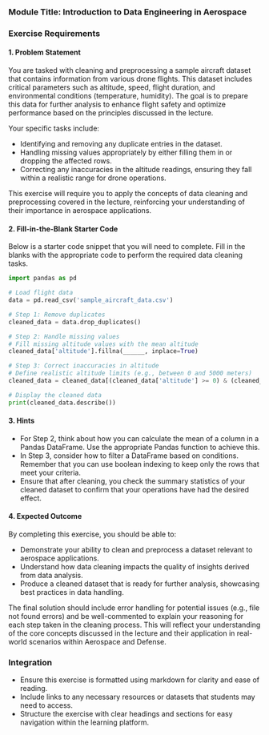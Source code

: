 ### Module Title: Introduction to Data Engineering in Aerospace

### Exercise Requirements

#### 1. Problem Statement
You are tasked with cleaning and preprocessing a sample aircraft dataset that contains information from various drone flights. This dataset includes critical parameters such as altitude, speed, flight duration, and environmental conditions (temperature, humidity). The goal is to prepare this data for further analysis to enhance flight safety and optimize performance based on the principles discussed in the lecture. 

Your specific tasks include:
- Identifying and removing any duplicate entries in the dataset.
- Handling missing values appropriately by either filling them in or dropping the affected rows.
- Correcting any inaccuracies in the altitude readings, ensuring they fall within a realistic range for drone operations.

This exercise will require you to apply the concepts of data cleaning and preprocessing covered in the lecture, reinforcing your understanding of their importance in aerospace applications.

#### 2. Fill-in-the-Blank Starter Code
Below is a starter code snippet that you will need to complete. Fill in the blanks with the appropriate code to perform the required data cleaning tasks.

```python
import pandas as pd

# Load flight data
data = pd.read_csv('sample_aircraft_data.csv')

# Step 1: Remove duplicates
cleaned_data = data.drop_duplicates()

# Step 2: Handle missing values
# Fill missing altitude values with the mean altitude
cleaned_data['altitude'].fillna(______, inplace=True)

# Step 3: Correct inaccuracies in altitude
# Define realistic altitude limits (e.g., between 0 and 5000 meters)
cleaned_data = cleaned_data[(cleaned_data['altitude'] >= 0) & (cleaned_data['altitude'] <= 5000)]

# Display the cleaned data
print(cleaned_data.describe())
```

#### 3. Hints
- For Step 2, think about how you can calculate the mean of a column in a Pandas DataFrame. Use the appropriate Pandas function to achieve this.
- In Step 3, consider how to filter a DataFrame based on conditions. Remember that you can use boolean indexing to keep only the rows that meet your criteria.
- Ensure that after cleaning, you check the summary statistics of your cleaned dataset to confirm that your operations have had the desired effect.

#### 4. Expected Outcome
By completing this exercise, you should be able to:
- Demonstrate your ability to clean and preprocess a dataset relevant to aerospace applications.
- Understand how data cleaning impacts the quality of insights derived from data analysis.
- Produce a cleaned dataset that is ready for further analysis, showcasing best practices in data handling.

The final solution should include error handling for potential issues (e.g., file not found errors) and be well-commented to explain your reasoning for each step taken in the cleaning process. This will reflect your understanding of the core concepts discussed in the lecture and their application in real-world scenarios within Aerospace and Defense.

### Integration
- Ensure this exercise is formatted using markdown for clarity and ease of reading.
- Include links to any necessary resources or datasets that students may need to access.
- Structure the exercise with clear headings and sections for easy navigation within the learning platform.